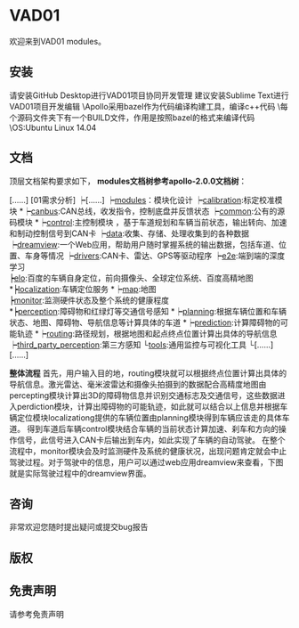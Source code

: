 # VAD01

欢迎来到VAD01 modules。

## 安装
请安装GitHub Desktop进行VAD01项目协同开发管理
建议安装Sublime Text进行VAD01项目开发编辑
\\Apollo采用bazel作为代码编译构建工具，编译c++代码
\\每个源码文件夹下有一个BUILD文件，作用是按照bazel的格式来编译代码
\\OS:Ubuntu Linux 14.04

## 文档
顶层文档架构要求如下，
**modules文档树参考apollo-2.0.0文档树**：

[......]
[01需求分析]
   ┝[......]
   ┝[modules](01需求分析/modules/)：模块化设计
       ┝[calibration](01需求分析/modules/calibration/):标定校准模块
      *┝[canbus](01需求分析/modules/canbus/):CAN总线，收发指令，控制底盘并反馈状态
       ┝[common](01需求分析/modules/commmon/):公有的源码模块
      *┝[control](01需求分析/modules/control/):主控制模块 ，基于车道规划和车辆当前状态，输出转向、加速和制动控制信号到CAN卡
       ┝[data](01需求分析/modules/data/):收集、存储、处理收集到的各种数据
       ┝[dreamview](01需求分析/modules/dreamview/):一个Web应用，帮助用户随时掌握系统的输出数据，包括车道、位置、车身等情况
       ┝[drivers](01需求分析/modules/drivers/):CAN卡、雷达、GPS等驱动程序
       ┝[e2e](01需求分析/modules/e2e/):端到端的深度学习  
       ┝[elo](01需求分析/modules/elo/):百度的车辆自身定位，前向摄像头、全球定位系统、百度高精地图      
      *┝[localization](01需求分析/modules/localization/):车辆定位服务
      *┝[map](01需求分析/modules/map/):地图      
       ┝[monitor](01需求分析/modules/monitor/):监测硬件状态及整个系统的健康程度  
      *┝[perception](01需求分析/modules/perception):障碍物和红绿灯等交通信号感知
      *┝[planning](01需求分析/modules/planning/):根据车辆位置和车辆状态、地图、障碍物、导航信息等计算具体的车道
      *┝[prediction](01需求分析/modules/prediction/):计算障碍物的可能轨迹
      *┝[routing](01需求分析/modules/routing/):路径规划，根据地图和起点终点位置计算出具体的导航信息
       ┝[third_party_perception](01需求分析/modules/third_party_perception/):第三方感知
       └[tools](01需求分析/modules/tools/):通用监控与可视化工具
   └[......]
[......]

**整体流程**
首先，用户输入目的地，routing模块就可以根据终点位置计算出具体的导航信息。激光雷达、毫米波雷达和摄像头拍摄到的数据配合高精度地图由percepting模块计算出3D的障碍物信息并识别交通标志及交通信号，这些数据进入perdiction模块，计算出障碍物的可能轨迹，如此就可以结合以上信息并根据车辆定位模块localizationg提供的车辆位置由planning模块得到车辆应该走的具体车道。
得到车道后车辆control模块结合车辆的当前状态计算加速、刹车和方向的操作信号，此信号进入CAN卡后输出到车内，如此实现了车辆的自动驾驶。
在整个流程中，monitor模块会及时监测硬件及系统的健康状况，出现问题肯定就会中止驾驶过程。对于驾驶中的信息，用户可以通过web应用dreamview来查看，下图就是实际驾驶过程中的dreamview界面。

## 咨询

非常欢迎您随时提出疑问或提交bug报告

## 版权


## 免责声明
请参考免责声明

